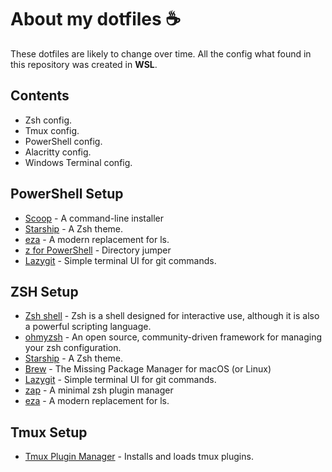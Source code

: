 # About my dotfiles ☕️

These dotfiles are likely to change over time. All the config what found in this repository was created in **WSL**.

## Contents

- Zsh config.
- Tmux config.
- PowerShell config.
- Alacritty config.
- Windows Terminal config.

## PowerShell Setup

- [Scoop](https://scoop.sh/) - A command-line installer<br>
- [Starship](https://starship.rs/) - A Zsh theme.<br>
- [eza](https://github.com/eza-community/eza) - A modern replacement for ls.<br>
- [z for PowerShell](https://www.powershellgallery.com/packages/z/1.1.9) - Directory jumper<br>
- [Lazygit](https://github.com/jesseduffield/lazygit) - Simple terminal UI for git commands.<br>

## ZSH Setup

- [Zsh shell](https://www.zsh.org/) - Zsh is a shell designed for interactive use, although it is also a powerful scripting language.<br>
- [ohmyzsh](https://github.com/ohmyzsh/ohmyzsh) - An open source, community-driven framework for managing your zsh configuration.<br>
- [Starship](https://starship.rs/) - A Zsh theme.<br>
- [Brew](https://brew.sh/) - The Missing Package Manager for macOS (or Linux)<br>
- [Lazygit](https://github.com/jesseduffield/lazygit) - Simple terminal UI for git commands.<br>
- [zap](https://github.com/zap-zsh/zap) - A minimal zsh plugin manager<br>
- [eza](https://github.com/eza-community/eza) - A modern replacement for ls.<br>

## Tmux Setup

- [Tmux Plugin Manager](https://github.com/tmux-plugins/tpm) - Installs and loads tmux plugins.<br>
